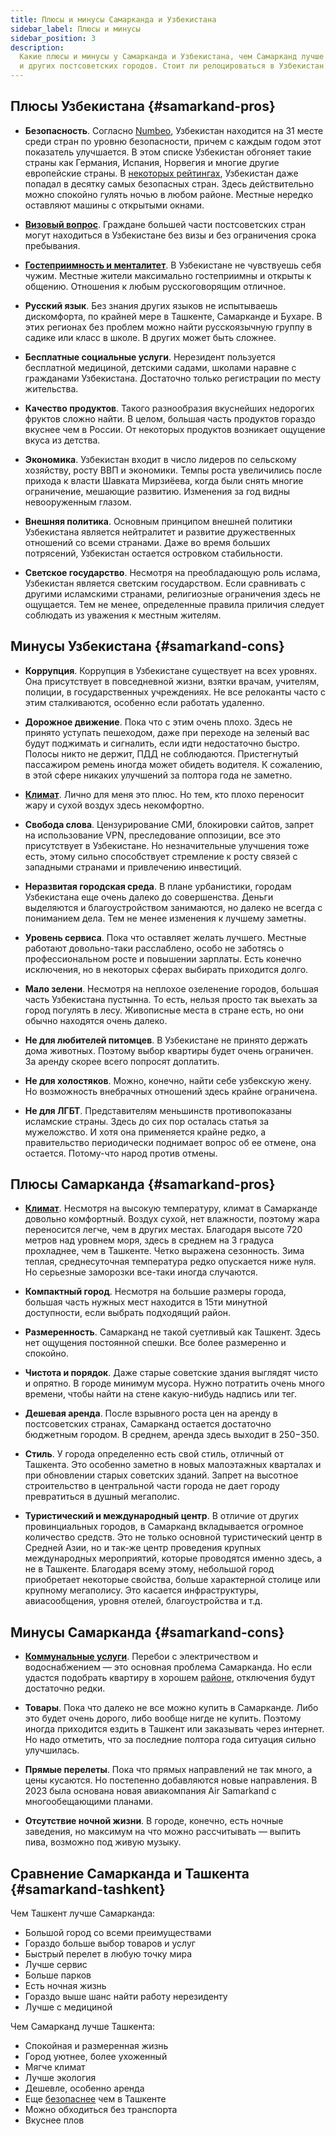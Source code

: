```yaml
---
title: Плюсы и минусы Самарканда и Узбекистана
sidebar_label: Плюсы и минусы
sidebar_position: 3
description:
  Какие плюсы и минусы у Самарканда и Узбекистана, чем Самарканд лучше Ташкента
  и других постсоветских городов. Стоит ли релоцироваться в Узбекистан.
---
```


<head>
  <title>Плюсы и минусы Самарканда и Узбекистана, зачем переезжать в Самарканд</title>
  <meta property="og:title" content="Плюсы и минусы Самарканда" />
</head>

## Плюсы Узбекистана {#samarkand-pros}

- **Безопасность**. Согласно
  [Numbeo](https://www.numbeo.com/crime/rankings_by_country.jsp?title=2023-mid),
  Узбекистан находится на 31 месте среди стран по уровню безопасности, причем с
  каждым годом этот показатель улучшается. В этом списке Узбекистан обгоняет
  такие страны как Германия, Испания, Норвегия и многие другие европейские
  страны. В
  [некоторых рейтингах](https://news.gallup.com/poll/322565/world-remains-confident-police.aspx),
  Узбекистан даже попадал в десятку самых безопасных стран. Здесь действительно
  можно спокойно гулять ночью в любом районе. Местные нередко оставляют машины с
  открытыми окнами.

- [**Визовый вопрос**](./visa.md). Граждане большей части постсоветских стран
  могут находиться в Узбекистане без визы и без ограничения срока пребывания.

- [**Гостеприимность и менталитет**](./people.md). В Узбекистане не чувствуешь
  себя чужим. Местные жители максимально гостеприимны и открыты к общению.
  Отношения к любым русскоговорящим отличное.

- **Русский язык**. Без знания других языков не испытываешь дискомфорта, по
  крайней мере в Ташкенте, Самарканде и Бухаре. В этих регионах без проблем
  можно найти русскоязычную группу в садике или класс в школе. В других может
  быть сложнее.

- **Бесплатные социальные услуги**. Нерезидент пользуется бесплатной медициной,
  детскими садами, школами наравне с гражданами Узбекистана. Достаточно только
  регистрации по месту жительства.

- **Качество продуктов**. Такого разнообразия вкуснейших недорогих фруктов
  сложно найти. В целом, большая часть продуктов гораздо вкуснее чем в России.
  От некоторых продуктов возникает ощущение вкуса из детства.

- **Экономика**. Узбекистан входит в число лидеров по сельскому хозяйству, росту
  ВВП и экономики. Темпы роста увеличились после прихода к власти Шавката
  Мирзиёева, когда были снять многие ограничение, мешающие развитию. Изменения
  за год видны невооруженным глазом.

- **Внешняя политика**. Основным принципом внешней политики Узбекистана является
  нейтралитет и развитие дружественных отношений со всеми странами. Даже во
  время больших потрясений, Узбекистан остается островком стабильности.

- **Светское государство**. Несмотря на преобладающую роль ислама, Узбекистан
  является светским государством. Если сравнивать с другими исламскими странами,
  религиозные ограничения здесь не ощущается. Тем не менее, определенные правила
  приличия следует соблюдать из уважения к местным жителям.

## Минусы Узбекистана {#samarkand-cons}

- **Коррупция**. Коррупция в Узбекистане существует на всех уровнях. Она
  присутствует в повседневной жизни, взятки врачам, учителям, полиции, в
  государственных учреждениях. Не все релоканты часто с этим сталкиваются,
  особенно если работать удаленно.

- **Дорожное движение**. Пока что с этим очень плохо. Здесь не принято уступать
  пешеходом, даже при переходе на зеленый вас будут поджимать и сигналить, если
  идти недостаточно быстро. Полосы никто не держит, ПДД не соблюдаются.
  Пристегнутый пассажиром ремень иногда может обидеть водителя. К сожалению, в
  этой сфере никаких улучшений за полтора года не заметно.

- [**Климат**](./weather). Лично для меня это плюс. Но тем, кто плохо переносит
  жару и сухой воздух здесь некомфортно.

- **Свобода слова**. Цензурирование СМИ, блокировки сайтов, запрет на
  использование VPN, преследование оппозиции, все это присутствует в
  Узбекистане. Но незначительные улучшения тоже есть, этому сильно способствует
  стремление к росту связей с западными странами и привлечению инвестиций.

- **Неразвитая городская среда**. В плане урбанистики, городам Узбекистана еще
  очень далеко до совершенства. Деньги выделяются и благоустройством занимаются,
  но далеко не всегда с пониманием дела. Тем не менее изменения к лучшему
  заметны.

- **Уровень сервиса**. Пока что оставляет желать лучшего. Местные работают
  довольно-таки расслаблено, особо не заботясь о профессиональном росте и
  повышении зарплаты. Есть конечно исключения, но в некоторых сферах выбирать
  приходится долго.

- **Мало зелени**. Несмотря на неплохое озеленение городов, большая часть
  Узбекистана пустынна. То есть, нельзя просто так выехать за город погулять в
  лесу. Живописные места в стране есть, но они обычно находятся очень далеко.

- **Не для любителей питомцев**. В Узбекистане не принято держать дома животных.
  Поэтому выбор квартиры будет очень ограничен. За аренду скорее всего попросят
  доплатить.

- **Не для холостяков**. Можно, конечно, найти себе узбекскую жену. Но
  возможность внебрачных отношений здесь крайне ограничена.

- **Не для ЛГБТ**. Представителям меньшинств противопоказаны исламские страны.
  Здесь до сих пор осталась статья за мужеложство. И хотя она применяется крайне
  редко, а правительство периодически поднимает вопрос об ее отмене, она
  остается. Потому-что народ против отмены.

## Плюсы Самарканда {#samarkand-pros}

- [**Климат**](./weather). Несмотря на высокую температуру, климат в Самарканде
  довольно комфортный. Воздух сухой, нет влажности, поэтому жара переносится
  легче, чем в других местах. Благодаря высоте 720 метров над уровнем моря,
  здесь в среднем на 3 градуса прохладнее, чем в Ташкенте. Четко выражена
  сезонность. Зима теплая, среднесуточная температура редко опускается ниже
  нуля. Но серьезные заморозки все-таки иногда случаются.

- **Компактный город**. Несмотря на большие размеры города, большая часть нужных
  мест находится в 15ти минутной доступности, если выбрать подходящий район.

- **Размеренность**. Самарканд не такой суетливый как Ташкент. Здесь нет
  ощущения постоянной спешки. Все более размеренно и спокойно.

- **Чистота и порядок**. Даже старые советские здания выглядят чисто и опрятно.
  В городе минимум мусора. Нужно потратить очень много времени, чтобы найти на
  стене какую-нибудь надпись или тег.

- **Дешевая аренда**. После взрывного роста цен на аренду в постсоветских
  странах, Самарканд остается достаточно бюджетным городом. В среднем, аренда
  здесь выходит в $250-$350.

- **Стиль**. У города определенно есть свой стиль, отличный от Ташкента. Это
  особенно заметно в новых малоэтажных кварталах и при обновлении старых
  советских зданий. Запрет на высотное строительство в центральной части города
  не дает городу превратиться в душный мегаполис.

- **Туристический и международный центр**. В отличие от других провинциальных
  городов, в Самарканд вкладывается огромное количество средств. Это не только
  основной туристический центр в Средней Азии, но и так-же центр проведения
  крупных международных мероприятий, которые проводятся именно здесь, а не в
  Ташкенте. Благодаря всему этому, небольшой город приобретает некоторые
  свойства, больше характерной столице или крупному мегаполису. Это касается
  инфраструктуры, авиасообщения, уровня отелей, благоустройства и т.д.

## Минусы Самарканда {#samarkand-cons}

- [**Коммунальные услуги**](../apartment/utilities.md). Перебои с электричеством
  и водоснабжением — это основная проблема Самарканда. Но если удастся подобрать
  квартиру в хорошем [районе](../apartment/districts), отключения будут
  достаточно редки.

- **Товары**. Пока что далеко не все можно купить в Самарканде. Либо это будет
  очень дорого, либо вообще нигде не купить. Поэтому иногда приходится ездить в
  Ташкент или заказывать через интернет. Но надо отметить, что за последние
  полтора года ситуация сильно улучшилась.

- **Прямые перелеты**. Пока что прямых направлений не так много, а цены
  кусаются. Но постепенно добавляются новые направления. В 2023 была основана
  новая авиакомпания Air Samarkand с многообещающими планами.

- **Отсутствие ночной жизни**. В городе, конечно, есть ночные заведения, но
  максимум на что можно рассчитывать — выпить пива, возможно под живую музыку.

## Сравнение Самарканда и Ташкента {#samarkand-tashkent}

Чем Ташкент лучше Самарканда:

- Большой город со всеми преимуществами
- Гораздо больше выбор товаров и услуг
- Быстрый перелет в любую точку мира
- Лучше сервис
- Больше парков
- Есть ночная жизнь
- Гораздо выше шанс найти работу нерезиденту
- Лучше с медициной

Чем Самарканд лучше Ташкента:

- Спокойная и размеренная жизнь
- Город уютнее, более ухоженный
- Мягче климат
- Лучше экология
- Дешевле, особенно аренда
- Еще
  [безопаснее](https://stat.uz/files/391/choraklik-nat-yanvar-sentabr-2022ru/2631/--2022-.pdf)
  чем в Ташкенте
- Можно обходиться без транспорта
- Вкуснее плов
